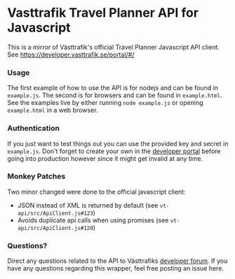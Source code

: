 # Vasttrafik Travel Planner API for Javascript

This is a mirror of Västtrafik's official Travel Planner Javascript API client. See https://developer.vasttrafik.se/portal/#/

### Usage
The first example of how to use the API is for nodejs and can be found in `example.js`. The second is for browsers and can be found in `example.html`. See the examples live by either running `node example.js` or opening `example.html` in a web browser.

### Authentication
If you just want to test things out you can use the provided key and secret in `example.js`. Don't forget to create your own in the [developer portal](https://developer.vasttrafik.se/portal/#/) before going into production however since it might get invalid at any time.

### Monkey Patches
Two minor changed were done to the official javascript client:

- JSON instead of XML is returned by default (see `vt-api/src/ApiClient.js#123`)
- Avoids duplicate api calls when using promises (see `vt-api/src/ApiClient.js#120`)

### Questions?
Direct any questions related to the API to Västtrafiks [developer forum](https://developer.vasttrafik.se/portal/#/community/forum/9). If you have any questions regarding this wrapper, feel free posting an issue here.